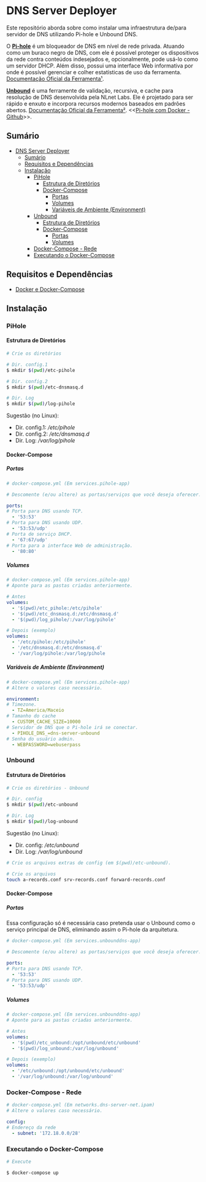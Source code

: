 # DNS Server Deployer

Este repositório aborda sobre como instalar uma infraestrutura de/para servidor de DNS utilizando Pi-hole e Unbound DNS.

O [**Pi-hole**](https://pi-hole.net) é um bloqueador de DNS em nível de rede privada. Atuando como um buraco negro de DNS, com ele é possível proteger os dispositivos da rede contra conteúdos indesejados e, opcionalmente, pode usá-lo como um servidor DHCP. Além disso, possui uma interface Web informativa por onde é possível gerenciar e colher estatísticas de uso da ferramenta.  [Documentação Oficial da Ferramenta¹](https://docs.pi-hole.net).

[**Unbound**](https://www.nlnetlabs.nl/projects/unbound/about/) é uma ferramente de validação, recursiva, e cache para resolução de DNS desenvolvida pela NLnet Labs. Ele é projetado para ser rápido e enxuto e incorpora recursos modernos baseados em padrões abertos. [Documentação Oficial da Ferramenta²](https://unbound.docs.nlnetlabs.nl/en/latest/). <<[Pi-hole com Docker - Github](https://github.com/pi-hole/docker-pi-hole/#running-pi-hole-docker)>>.

## Sumário

- [DNS Server Deployer](#dns-server-deployer)
  - [Sumário](#sumário)
  - [Requisitos e Dependências](#requisitos-e-dependências)
  - [Instalação](#instalação)
    - [PiHole](#pihole)
      - [Estrutura de Diretórios](#estrutura-de-diretórios)
      - [Docker-Compose](#docker-compose)
        - [Portas](#portas)
        - [Volumes](#volumes)
        - [Variáveis de Ambiente (Environment)](#variáveis-de-ambiente-environment)
    - [Unbound](#unbound)
      - [Estrutura de Diretórios](#estrutura-de-diretórios-1)
      - [Docker-Compose](#docker-compose-1)
        - [Portas](#portas-1)
        - [Volumes](#volumes-1)
    - [Docker-Compose - Rede](#docker-compose---rede)
    - [Executando o Docker-Compose](#executando-o-docker-compose)

## Requisitos e Dependências

- [Docker e Docker-Compose](https://docs.docker.com/)

## Instalação

### PiHole

#### Estrutura de Diretórios

```bash
# Crie os diretórios

# Dir. config.1
$ mkdir $(pwd)/etc-pihole

# Dir. config.2
$ mkdir $(pwd)/etc-dnsmasq.d

# Dir. Log
$ mkdir $(pwd)/log-pihole
```

Sugestão (no Linux):
- Dir. config.1: */etc/pihole*
- Dir. config.2: */etc/dnsmasq.d*
- Dir. Log: */var/log/pihole*

#### Docker-Compose

##### Portas

```yml
# docker-compose.yml (Em services.pihole-app)

# Descomente (e/ou altere) as portas/serviços que você deseja oferecer.

ports:
# Porta para DNS usando TCP.
  - '53:53'
# Porta para DNS usando UDP.
  - '53:53/udp'
# Porta de serviço DHCP.
  - '67:67/udp'
# Porta para a interface Web de administração.
  - '80:80'
```

##### Volumes

```yml
# docker-compose.yml (Em services.pihole-app)
# Aponte para as pastas criadas anteriormente.

# Antes
volumes:
  - '$(pwd)/etc_pihole:/etc/pihole'
  - '$(pwd)/etc_dnsmasq.d:/etc/dnsmasq.d'
  - '$(pwd)/log_pihole/:/var/log/pihole'

# Depois (exemplo)
volumes:
  - '/etc/pihole:/etc/pihole'
  - '/etc/dnsmasq.d:/etc/dnsmasq.d'
  - '/var/log/pihole:/var/log/pihole
```

##### Variáveis de Ambiente (Environment)

```yml
# docker-compose.yml (Em services.pihole-app)
# Altere o valores caso necessário. 

environment:
# Timezone.
  - TZ=America/Maceio
# Tamanho do cache
  - CUSTOM_CACHE_SIZE=10000 
# Servidor de DNS que o Pi-hole irá se conectar.
  - PIHOLE_DNS_=dns-server-unbound
# Senha do usuário admin.
  - WEBPASSWORD=webuserpass
```

### Unbound

#### Estrutura de Diretórios

```bash
# Crie os diretórios - Unbound

# Dir. config
$ mkdir $(pwd)/etc-unbound

# Dir. Log
$ mkdir $(pwd)/log-unbound

```

Sugestão (no Linux):
- Dir. config: */etc/unbound*
- Dir. Log: */var/log/unbound*


```bash
# Crie os arquivos extras de config (em $(pwd)/etc-unbound).

# Crie os arquivos
touch a-records.conf srv-records.conf forward-records.conf
```

#### Docker-Compose

##### Portas

Essa configuração só é necessária caso pretenda usar o Unbound como o serviço principal de DNS, eliminando assim o Pi-hole da arquitetura. 

```yml
# docker-compose.yml (Em services.unbounddns-app)

# Descomente (e/ou altere) as portas/serviços que você deseja oferecer. 

ports:
# Porta para DNS usando TCP.
  - '53:53'
# Porta para DNS usando UDP.
  - '53:53/udp'
```

##### Volumes

```yml
# docker-compose.yml (Em services.unbounddns-app)
# Aponte para as pastas criadas anteriormente.

# Antes
volumes:
  - '$(pwd)/etc_unbound:/opt/unbound/etc/unbound'
  - '$(pwd)/log_unbound:/var/log/unbound'

# Depois (exemplo)
volumes:
  - '/etc/unbound:/opt/unbound/etc/unbound'
  - '/var/log/unbound:/var/log/unbound'
```

### Docker-Compose - Rede

```yml
# docker-compose.yml (Em networks.dns-server-net.ipam)
# Altere o valores caso necessário. 

config:
# Endereço da rede
  - subnet: '172.18.0.0/28'
```

### Executando o Docker-Compose
```bash
# Execute

$ docker-compose up
```
